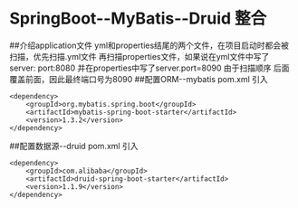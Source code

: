 # SpringBoot--MyBatis--Druid 整合
##介绍application文件
    yml和properties结尾的两个文件，在项目启动时都会被扫描，优先扫描.yml文件
    再扫描properties文件，如果说在yml文件中写了server:
                                              port:8080
    并在properties中写了server.port=8090 
    由于扫描顺序 后面覆盖前面，因此最终端口号为8090
##配置ORM--mybatis
    pom.xml 引入
    
    <dependency>
        <groupId>org.mybatis.spring.boot</groupId>
        <artifactId>mybatis-spring-boot-starter</artifactId>
        <version>1.3.2</version>
    </dependency>
##配置数据源--druid 
    pom.xml 引入
    
    <dependency>
        <groupId>com.alibaba</groupId>
        <artifactId>druid-spring-boot-starter</artifactId>
        <version>1.1.9</version>
    </dependency>
